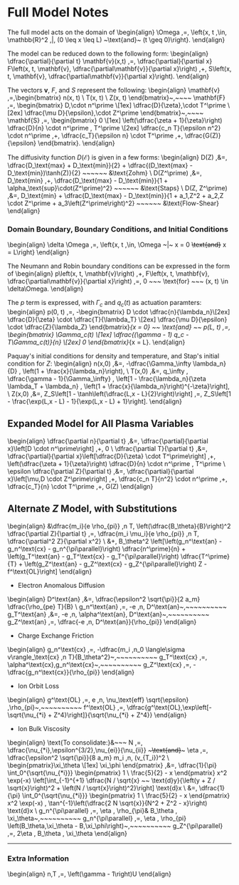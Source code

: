 # Full Model Notes

The full model acts on the domain of
\begin{align}
	\Omega \,=\, \left\{x, t \,\in\, \mathbb{R}^2 \,|\, (0 \leq x \leq L) ~\text{and}~ (t \geq 0)\right\}.
\end{align}

The model can be reduced down to the following form:
\begin{align}
	\dfrac{\partial}{\partial t} \mathbf{v}(x,t) \,=\, \dfrac{\partial}{\partial x} F\left(x, t, \mathbf{v}, \dfrac{\partial\mathbf{v}}{\partial x}\right) \,+\, S\left(x, t, \mathbf{v}, \dfrac{\partial\mathbf{v}}{\partial x}\right).
\end{align}

The vectors $\mathbf{v}$, $F$, and $S$ represent the following:
\begin{align}
\mathbf{v} \,=\,\begin{bmatrix} n(x, t) \\ T(x, t) \\ Z(x, t) \end{bmatrix}~,~~~~
\mathbf{F} \,=\, \begin{bmatrix}
			D\,\cdot n^\prime \\[1ex]
			\dfrac{D}{\zeta}\,\cdot T^\prime \\[2ex]
			\dfrac{\mu D}{\epsilon}\,\cdot Z^\prime
			\end{bmatrix}~,~~~~
\mathbf{S} \,=\, \begin{bmatrix}
			0 \\[1ex]
			\left(\dfrac{\zeta + 1}{\zeta}\right) \dfrac{D}{n} \cdot n^\prime \, T^\prime \\[2ex]
			\dfrac{c_n T}{\epsilon n^2} \cdot n^\prime \,+\, \dfrac{c_T}{\epsilon n} \cdot T^\prime \,+\, \dfrac{G(Z)}{\epsilon}
			\end{bmatrix}.
\end{align}

The diffusivity function $D(\mathcal{E})$ is given in a few forms:
\begin{align}
	D(Z) \,&=\, \dfrac{D_\text{max} + D_\text{min}}{2} + \dfrac{(D_\text{max} - D_\text{min})\tanh(Z)}{2} ~~~~~~ &\text{Zohm} \\
	D(Z^\prime) \,&=\, D_\text{min} \,+\, \dfrac{D_\text{max} - D_\text{min}}{1 + \alpha_\text{sup}\cdot(Z^\prime)^2} ~~~~~~ &\text{Staps} \\
	D(Z, Z^\prime) \,&=\, D_\text{min} + \dfrac{D_\text{max} - D_\text{min}}{1 + a_1\,Z^2 + a_2\,Z \cdot Z^\prime + a_3\left(Z^\prime\right)^2} ~~~~~~ &\text{Flow-Shear}
\end{align}

### Domain Boundary, Boundary Conditions, and Initial Conditions

\begin{align}
	\delta \Omega \,=\, \left\{x, t \,\in\, \Omega ~|~ x = 0 ~~\text{and}~~ x = L\right\}
\end{align}

The Neumann and Robin boundary conditions can be expressed in the form of
\begin{align}
	p\left(x, t, \mathbf{v}\right) \,+\, F\left(x, t, \mathbf{v}, \dfrac{\partial\mathbf{v}}{\partial x}\right) \,=\, 0 ~~~ \text{for} ~~~ (x, t) \in \delta\Omega.
\end{align}

The $p$ term is expressed, with $\Gamma_c$ and $q_c(t)$ as actuation paramters:
\begin{align}
p(0, t) \,=\, -\begin{bmatrix}
				D \cdot \dfrac{n}{\lambda_n}\\[2ex]
				\dfrac{D}{\zeta} \cdot \dfrac{T}{\lambda_T} \\[2ex]
				\dfrac{\mu D}{\epsilon} \cdot \dfrac{Z}{\lambda_Z}
				\end{bmatrix}_{x = 0}
~~ \text{and} ~~
p(L, t) \,=\, \begin{bmatrix}
				\Gamma_c(t) \\[1ex]
				\dfrac{(\gamma - 1) q_c - T\Gamma_c(t)}{n} \\[2ex]
				0
				\end{bmatrix}_{x = L}.
\end{align}

Paquay's initial conditions for density and temperature, and Stap's initial condition for $Z$:
\begin{align}
	n(x,0) \,&=\, -\dfrac{\Gamma_\infty \lambda_n}{D} \, \left(1 + \frac{x}{\lambda_n}\right), \\
	T(x,0) \,&=\, q_\infty \, \dfrac{\gamma - 1}{\Gamma_\infty} \, \left[1 - \frac{\lambda_n}{\zeta \lambda_T + \lambda_n} \, \left(1 + \frac{x}{\lambda_n}\right)^{-\zeta}\right], \\
	Z(x,0) \,&=\, Z_S\left[1 - \tanh\left(\dfrac{L\,x - L}{2}\right)\right] \,=\, Z_S\left[1 - \frac{\exp(L\,x - L) - 1}{\exp(L\,x - L) + 1}\right].
\end{align}

<!---
Parameters used by Staps:
 $\Gamma_c$  $\gamma$  $\lambda_n$  $\lambda_T$  $\lambda_Z$  $D_\text{min}$  $D_\text{max}$  $\zeta$  $c_n$  $c_T$  $q_c$  $a$  $b$  $c$  $Z_S$  $\alpha_\text{sup}$  $\mu$  $\epsilon$ 
 -----  -----  -----  -----  -----  -----  -----  -----  -----  -----  -----  -----  -----  -----  -----  -----  -----  ----- 
 $-\dfrac{4}{5}$  $\dfrac{5}{3}$  $\dfrac{5}{4}$  $\dfrac{3}{2}$  $\dfrac{5}{4}$  $\dfrac{2}{5}$  $2$  $\dfrac{1}{2}$  $-1.1$  $-0.9$  $-4$  $\dfrac{3}{2}$  $2$  $-1$  $-\dfrac{3}{2}$  $\dfrac{1}{2}$  $\dfrac{1}{20}$  $\dfrac{1}{25}$ 
--->
## Expanded Model for All Plasma Variables
\begin{align}
	\dfrac{\partial n}{\partial t} \,&=\, \dfrac{\partial}{\partial x}\left[D \cdot n^\prime\right] \,+\, 0 \\
	\dfrac{\partial T}{\partial t} \,&=\, \dfrac{\partial}{\partial x}\left[\dfrac{D}{\zeta} \cdot T^\prime\right] \,+\, \left(\dfrac{\zeta + 1}{\zeta}\right) \dfrac{D}{n} \cdot n^\prime \, T^\prime \\
	\epsilon \dfrac{\partial Z}{\partial t} \,&=\, \dfrac{\partial}{\partial x}\left[\mu\,D \cdot Z^\prime\right] \,+\, \dfrac{c_n T}{n^2} \cdot n^\prime \,+\, \dfrac{c_T}{n} \cdot T^\prime \,+\, G(Z)
\end{align}

## Alternate $Z$ Model, with Substitutions
\begin{align}
	&\dfrac{m_i}{e \rho_{pi}} \,n T\, \left(\dfrac{B_\theta}{B}\right)^2 \dfrac{\partial Z}{\partial t} \,=\, \dfrac{m_i \mu_i}{e \rho_{pi}} \,n T\, \dfrac{\partial^2 Z}{\partial x^2} \\
	&+\, B_\theta^2 \left[\left(g_n^\text{an} - g_n^\text{cx} - g_n^{\pi\parallel}\right) \dfrac{n^\prime}{n} + \left(g_T^\text{an} - g_T^\text{cx} - g_T^{\pi\parallel}\right) \dfrac{T^\prime}{T} + \left(g_Z^\text{an} - g_Z^\text{cx} - g_Z^{\pi\parallel}\right) Z - f^\text{OL}\right]
\end{align}

+ Electron Anomalous Diffusion

\begin{align}
	D^\text{an} \,&=\, \dfrac{\epsilon^2 \sqrt{\pi}}{2 a_m} \dfrac{\rho_{pe} T}{B} \\
	g_n^\text{an} \,=\, -e \,n\, D^\text{an}~,~~~~~~~~~~ g_T^\text{an} \,&=\, -e \,n\, \alpha^\text{an}\, D^\text{an}~,~~~~~~~~~~ g_Z^\text{an} \,=\, \dfrac{-e \,n\, D^\text{an}}{\rho_{pi}}
\end{align}

+ Charge Exchange Friction

\begin{align}
	g_n^\text{cx} \,=\, -\dfrac{m_i \,n_0 \langle\sigma v\rangle_\text{cx} \,n T}{B_\theta^2}~,~~~~~~~~~~ g_T^\text{cx} \,=\, \alpha^\text{cx}\,g_n^\text{cx}~,~~~~~~~~~~ g_Z^\text{cx} \,=\, -\dfrac{g_n^\text{cx}}{\rho_{pi}}
\end{align}

+ Ion Orbit Loss

\begin{align}
	g^\text{OL} \,=\, e \,n\, \nu_\text{eff} \sqrt{\epsilon} \,\rho_{pi}~,~~~~~~~~~~ f^\text{OL} \,=\, \dfrac{g^\text{OL}\,\exp\left[-\sqrt{\nu_{*i} + Z^4}\right]}{\sqrt{\nu_{*i} + Z^4}}
\end{align}

+ Ion Bulk Viscosity

\begin{align}
	\text{To consolidate:}&~~~ N \,=\, \dfrac{\nu_{*i}\,\epsilon^{3/2}\,\nu_{ei}}{\nu_{ii}} ~~~\text{and}~~~ \eta \,=\, \dfrac{\epsilon^2 \sqrt{\pi}}{8 a_m} m_i \,n\, (v_{T_i})^2 \\
	\begin{pmatrix}\xi_\theta \\[1ex] \xi_\phi \end{pmatrix} \,&=\, \dfrac{1}{\pi} \int_0^{\sqrt{\nu_{*i}}} \begin{pmatrix} 1 \\ \frac{5}{2} - x \end{pmatrix} x^2 \exp(-x) \left[\int_{-1}^{+1} \dfrac{N / \sqrt{x} ~~ \text{d}y}{\left(y + Z / \sqrt{x}\right)^2 + \left(N / \sqrt{x}\right)^2}\right] \text{d}x \\
	&=\, \dfrac{1}{\pi} \int_0^{\sqrt{\nu_{*i}}} \begin{pmatrix} 1 \\ \frac{5}{2} - x \end{pmatrix} x^2 \exp(-x) \, \tan^{-1}\left(\dfrac{2 N \sqrt{x}}{N^2 + Z^2 - x}\right) \text{d}x \\
	g_n^{\pi\parallel} \,=\, \eta \, \rho_{\pi}& B_\theta \, \xi_\theta~,~~~~~~~~~~ g_n^{\pi\parallel} \,=\, \eta \, \rho_{pi} \left(B_\theta\,\xi_\theta - B\,\xi_\phi\right)~,~~~~~~~~~~ g_Z^{\pi\parallel} \,=\, 2\eta \, B_\theta \, \xi_\theta 
\end{align}

-----------------------------------------------------------

### Extra Information
\begin{align}
	n\,T \,=\, \left(\gamma - 1\right)U
\end{align}

